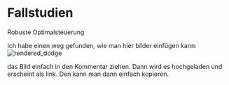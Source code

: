 # Fallstudien
Robuste Optimalsteuerung

Ich habe einen weg gefunden, wie man hier bilder einfügen kann:
![rendered_dodge](https://cloud.githubusercontent.com/assets/9395161/7239201/40ecb3f8-e7a8-11e4-91df-88c387c71608.JPG)

das Bild einfach in den Kommentar ziehen. Dann wird es hochgeladen und erscheint als link. Den kann man dann einfach kopieren.
